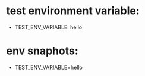 # test environment variable:

 * TEST_ENV_VARIABLE: hello

# env snaphots:

 * TEST_ENV_VARIABLE=hello
